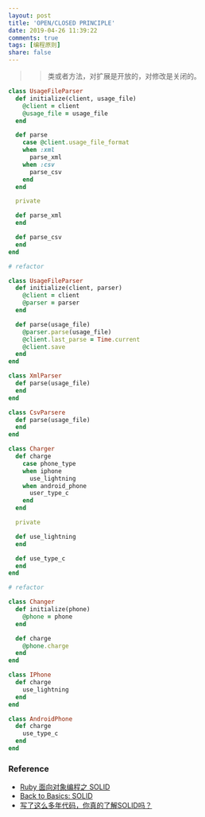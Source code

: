 ```yaml
---
layout: post
title: 'OPEN/CLOSED PRINCIPLE'
date: 2019-04-26 11:39:22
comments: true
tags: [编程原则]
share: false
---
```


>> 类或者方法，对扩展是开放的，对修改是关闭的。
```ruby
class UsageFileParser
  def initialize(client, usage_file)
    @client = client
    @usage_file = usage_file
  end

  def parse
    case @client.usage_file_format
    when :xml
      parse_xml
    when :csv
      parse_csv
    end
  end

  private

  def parse_xml
  end

  def parse_csv
  end
end

# refactor

class UsageFileParser
  def initialize(client, parser)
    @client = client
    @parser = parser
  end

  def parse(usage_file)
    @parser.parse(usage_file)
    @client.last_parse = Time.current
    @client.save
  end
end

class XmlParser
  def parse(usage_file)
  end
end

class CsvParsere
  def parse(usage_file)
  end
end
```

```ruby
class Charger
  def charge
    case phone_type
    when iphone
      use_lightning
    when android_phone
      user_type_c
    end
  end

  private

  def use_lightning
  end

  def use_type_c
  end
end

# refactor

class Changer
  def initialize(phone)
    @phone = phone
  end

  def charge
    @phone.charge
  end
end

class IPhone
  def charge
    use_lightning
  end
end

class AndroidPhone
  def charge
    use_type_c
  end
end
```

### Reference
* [Ruby 面向对象编程之 SOLID](https://ruby-china.org/topics/38441)
* [Back to Basics: SOLID](https://thoughtbot.com/blog/back-to-basics-solid)
* [写了这么多年代码，你真的了解SOLID吗？](https://insights.thoughtworks.cn/do-you-really-know-solid/)
